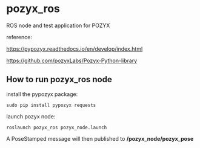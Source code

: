 # pozyx_ros

ROS node and test application for POZYX

reference:

https://pypozyx.readthedocs.io/en/develop/index.html

https://github.com/pozyxLabs/Pozyx-Python-library

## How to run pozyx_ros node

install the pypozyx package:
  
    sudo pip install pypozyx requests
    
launch pozyx node:

    roslaunch pozyx_ros pozyx_node.launch

A PoseStamped message will then published to **/pozyx_node/pozyx_pose**
